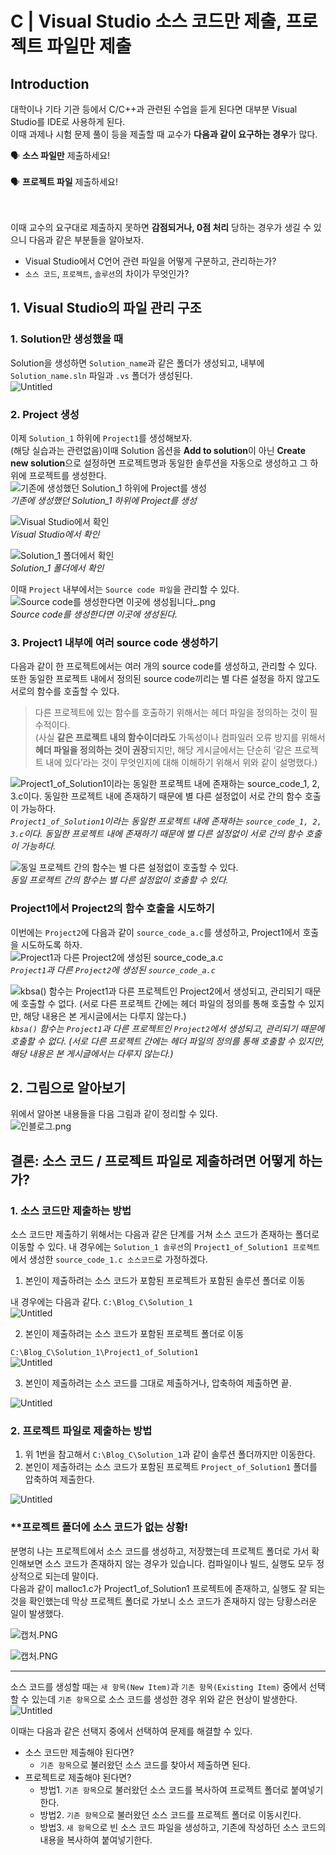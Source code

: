 # C | Visual Studio 소스 코드만 제출, 프로젝트 파일만 제출


## Introduction
대학이나 기타 기관 등에서 C/C++과 관련된 수업을 듣게 된다면 대부분 Visual Studio를 IDE로 사용하게 된다.  
이때 과제나 시험 문제 풀이 등을 제출할 때 교수가 **다음과 같이 요구하는 경우**가 많다.  
    
<aside> 🗣️ <b>소스 파일만</b> 제출하세요! </aside>
<br>
<aside> 🗣️ <b>프로젝트 파일</b> 제출하세요! </aside>
<br><br>

이때 교수의 요구대로 제출하지 못하면 **감점되거나, 0점 처리** 당하는 경우가 생길 수 있으니 다음과 같은 부분들을 알아보자.

* Visual Studio에서 C언어 관련 파일을 어떻게 구분하고, 관리하는가?
* `소스 코드`, `프로젝트`, `솔루션`의 차이가 무엇인가?


## 1. Visual Studio의 파일 관리 구조


### 1. Solution만 생성했을 때
Solution을 생성하면 `Solution_name`과 같은 폴더가 생성되고, 내부에 `Solution_name.sln` 파일과 `.vs` 폴더가 생성된다.  
![Untitled](./0_C_Image/Untitled.png)


### 2. Project 생성
이제 `Solution_1` 하위에 `Project1`를 생성해보자.  
(해당 실습과는 관련없음)이때 Solution 옵션을 **Add to solution**이 아닌 **Create new solution**으로 설정하면 프로젝트명과 동일한 솔루션을 자동으로 생성하고 그 하위에 프로젝트를 생성한다.  
![기존에 생성했던 Solution_1 하위에 Project를 생성](./0_C_Image/Untitled%201.png)  
*기존에 생성했던 Solution_1 하위에 Project를 생성*  

![Visual Studio에서 확인](./0_C_Image/Untitled%202.png)  
*Visual Studio에서 확인*  

![Solution_1 폴더에서 확인](./0_C_Image/Rectangle_1.png)  
*Solution_1 폴더에서 확인*  

이때 `Project` 내부에서는 `Source code 파일`을 관리할 수 있다.  
![Source code를 생성한다면 이곳에 생성됩니다_.png](./0_C_Image/Source_code_created.png)  
*Source code를 생성한다면 이곳에 생성된다.*


### 3. Project1 내부에 여러 source code 생성하기
다음과 같이 한 프로젝트에서는 여러 개의 source code를 생성하고, 관리할 수 있다.  
또한 동일한 프로젝트 내에서 정의된 source code끼리는 별 다른 설정을 하지 않고도 서로의 함수를 호출할 수 있다.  
> 다른 프로젝트에 있는 함수를 호출하기 위해서는 헤더 파일을 정의하는 것이 필수적이다.  
(사실 **같은 프로젝트 내의 함수이더라도** 가독성이나 컴파일러 오류 방지를 위해서 **헤더 파일을 정의하는 것이 권장**되지만, 해당 게시글에서는 단순히 ‘같은 프로젝트 내에 있다’라는 것이 무엇인지에 대해 이해하기 위해서 위와 같이 설명했다.)

![`Project1_of_Solution1`이라는 동일한 프로젝트 내에 존재하는 `source_code_1, 2, 3.c`이다.
동일한 프로젝트 내에 존재하기 때문에 별 다른 설정없이 서로 간의 함수 호출이 가능하다.](./0_C_Image/%25EC%25BA%25A1%25EC%25B2%2598.png)  
*`Project1_of_Solution1`이라는 동일한 프로젝트 내에 존재하는 `source_code_1, 2, 3.c`이다.
동일한 프로젝트 내에 존재하기 때문에 별 다른 설정없이 서로 간의 함수 호출이 가능하다.*

![동일 프로젝트 간의 함수는 별 다른 설정없이 호출할 수 있다.](./0_C_Image/Untitled%203.png)  
*동일 프로젝트 간의 함수는 별 다른 설정없이 호출할 수 있다.*


### Project1에서 Project2의 함수 호출을 시도하기
이번에는 `Project2`에 다음과 같이 `source_code_a.c`를 생성하고, Project1에서 호출을 시도하도록 하자.  
![`Project1`과 다른 `Project2`에 생성된 `source_code_a.c`](./0_C_Image/Untitled%204.png)  
*`Project1`과 다른 `Project2`에 생성된 `source_code_a.c`*  

![`kbsa()` 함수는 `Project1`과 다른 프로젝트인 `Project2`에서 생성되고, 관리되기 때문에 호출할 수 없다.
(서로 다른 프로젝트 간에는 헤더 파일의 정의를 통해 호출할 수 있지만, 해당 내용은 본 게시글에서는 다루지 않는다.)](./0_C_Image/%25EC%25BA%25A1%25EC%25B2%2598%201.png)  
*`kbsa()` 함수는 `Project1`과 다른 프로젝트인 `Project2`에서 생성되고, 관리되기 때문에 호출할 수 없다.
(서로 다른 프로젝트 간에는 헤더 파일의 정의를 통해 호출할 수 있지만, 해당 내용은 본 게시글에서는 다루지 않는다.)*  


## 2. 그림으로 알아보기
위에서 알아본 내용들을 다음 그림과 같이 정리할 수 있다.  
![인블로그.png](./0_C_Image/grim.png)  


## 결론: 소스 코드 / 프로젝트 파일로 제출하려면 어떻게 하는가?


### 1. 소스 코드만 제출하는 방법
소스 코드만 제출하기 위해서는 다음과 같은 단계를 거쳐 소스 코드가 존재하는 폴더로 이동할 수 있다. 내 경우에는 `Solution_1 솔루션`의 `Project1_of_Solution1 프로젝트`에서 생성한 `source_code_1.c 소스코드`로 가정하겠다.  

1. 본인이 제출하려는 소스 코드가 포함된 프로젝트가 포함된 솔루션 폴더로 이동  

내 경우에는 다음과 같다. `C:\Blog_C\Solution_1`  
![Untitled](./0_C_Image/Untitled%205.png)  
    
2. 본인이 제출하려는 소스 코드가 포함된 프로젝트 폴더로 이동  

`C:\Blog_C\Solution_1\Project1_of_Solution1`  
![Untitled](./0_C_Image/Untitled%206.png)  
    
3. 본인이 제출하려는 소스 코드를 그대로 제출하거나, 압축하여 제출하면 끝.  

![Untitled](./0_C_Image/Untitled%207.png)  


### 2. 프로젝트 파일로 제출하는 방법
1. 위 1번을 참고해서 `C:\Blog_C\Solution_1`과 같이 솔루션 폴더까지만 이동한다.
2. 본인이 제출하려는 소스 코드가 포함된 프로젝트 `Project_of_Solution1` 폴더를 압축하여 제출한다.

![Untitled](./0_C_Image/Untitled%208.png)
    

### **프로젝트 폴더에 소스 코드가 없는 상황!
분명히 나는 프로젝트에서 소스 코드를 생성하고, 저장했는데 프로젝트 폴더로 가서 확인해보면 소스 코드가 존재하지 않는 경우가 있습니다. 컴파일이나 빌드, 실행도 모두 정상적으로 되는데 말이다.  
다음과 같이 malloc1.c가 Project1_of_Solution1 프로젝트에 존재하고, 실행도 잘 되는 것을 확인했는데 막상 프로젝트 폴더로 가보니 소스 코드가 존재하지 않는 당황스러운 일이 발생했다.  

![캡처.PNG](./0_C_Image/%25EC%25BA%25A1%25EC%25B2%2598%202.png)  

![캡처.PNG](./0_C_Image/%25EC%25BA%25A1%25EC%25B2%2598%203.png)  

---

소스 코드를 생성할 때는 `새 항목(New Item)`과 `기존 항목(Existing Item)` 중에서 선택할 수 있는데 `기존 항목`으로 소스 코드를 생성한 경우 위와 같은 현상이 발생한다.  
![Untitled](./0_C_Image/Untitled%209.png)

이때는 다음과 같은 선택지 중에서 선택하여 문제를 해결할 수 있다.  
* 소스 코드만 제출해야 된다면?
    - `기존 항목`으로 불러왔던 소스 코드를 찾아서 제출하면 된다.
* 프로젝트로 제출해야 된다면?
    - 방법1. `기존 항목`으로 불러왔던 소스 코드를 복사하여 프로젝트 폴더로 붙여넣기한다.
    - 방법2. `기존 항목`으로 불러왔던 소스 코드를 프로젝트 폴더로 이동시킨다.
    - 방법3. `새 항목`으로 빈 소스 코드 파일을 생성하고, 기존에 작성하던 소스 코드의 내용을 복사하여 붙여넣기한다.
